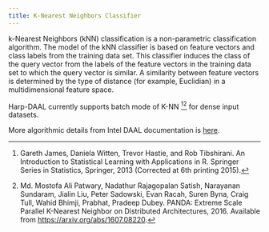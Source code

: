 ```yaml
---
title: K-Nearest Neighbors Classifier
---
```


k-Nearest Neighbors (kNN) classification is a non-parametric classification algorithm. The model of the kNN classifier is based on feature vectors and class labels from the training data set. This classifier induces the class of the query vector from the labels of the feature vectors in the training data set to which the query vector is similar. A similarity between feature vectors is determined by the type of distance (for example, Euclidian) in a multidimensional feature space.

Harp-DAAL currently supports batch mode of K-NN [^fn1][^fn2] for dense input datasets.

More algorithmic details from Intel DAAL documentation is [here](https://software.intel.com/en-us/daal-programming-guide-details-34).

[^fn1]: Gareth James, Daniela Witten, Trevor Hastie, and Rob Tibshirani. An Introduction to Statistical Learning with Applications in R. Springer Series in Statistics, Springer, 2013 (Corrected at 6th printing 2015).

[^fn2]: Md. Mostofa Ali Patwary, Nadathur Rajagopalan Satish, Narayanan Sundaram, Jialin Liu, Peter Sadowski, Evan Racah, Suren Byna, Craig Tull, Wahid Bhimji, Prabhat, Pradeep Dubey. PANDA: Extreme Scale Parallel K-Nearest Neighbor on Distributed Architectures, 2016. Available from https://arxiv.org/abs/1607.08220.

